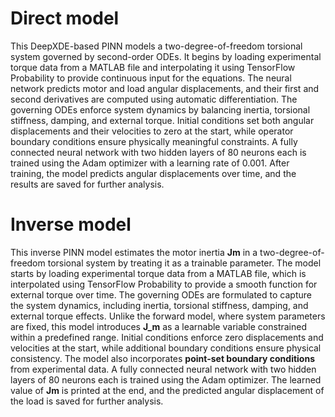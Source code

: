 # Direct model
This DeepXDE-based PINN models a two-degree-of-freedom torsional system governed by second-order ODEs. 
It begins by loading experimental torque data from a MATLAB file and interpolating it using TensorFlow Probability to provide continuous input for the equations. 
The neural network predicts motor and load angular displacements, and their first and second derivatives are computed using automatic differentiation. 
The governing ODEs enforce system dynamics by balancing inertia, torsional stiffness, damping, and external torque. 
Initial conditions set both angular displacements and their velocities to zero at the start, while operator boundary conditions ensure physically meaningful constraints. 
A fully connected neural network with two hidden layers of 80 neurons each is trained using the Adam optimizer with a learning rate of 0.001. 
After training, the model predicts angular displacements over time, and the results are saved for further analysis.

# Inverse model
This inverse PINN model estimates the motor inertia **Jm** in a two-degree-of-freedom torsional system by treating it as a trainable parameter. 
The model starts by loading experimental torque data from a MATLAB file, which is interpolated using TensorFlow Probability to provide a smooth function for external torque over time. 
The governing ODEs are formulated to capture the system dynamics, including inertia, torsional stiffness, damping, and external torque effects. 
Unlike the forward model, where system parameters are fixed, this model introduces **J_m** as a learnable variable constrained within a predefined range. 
Initial conditions enforce zero displacements and velocities at the start, while additional boundary conditions ensure physical consistency. 
The model also incorporates **point-set boundary conditions** from experimental data. A fully connected neural network with two hidden layers of 80 neurons each is trained using the Adam optimizer. 
The learned value of **Jm** is printed at the end, and the predicted angular displacement of the load is saved for further analysis.
